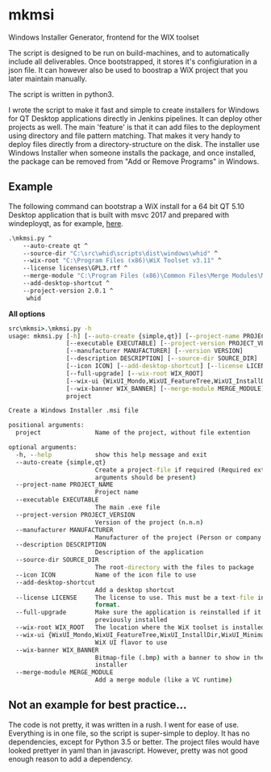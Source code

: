 # mkmsi
Windows Installer Generator, frontend for the WIX toolset

The script is designed to be run on build-machines, and to automatically include all deliverables. Once bootstrapped, it stores it's configiuration in a json file. It can however also be used to boostrap a WiX project that you later maintain manually.

The script is written in python3.

I wrote the script to make it fast and simple to create installers for Windows for QT Desktop applications directly in Jenkins pipelines. It can deploy other projects as well. The main 'feature' is that it can add files to the deployment using directory and file pattern matching. That makes it very handy to deploy files directly from a directory-structure on the disk. The installer use Windows Installer when someone installs the package, and once installed, the package can be removed from "Add or Remove Programs" in Windows.

## Example
The following command can bootstrap a WiX install for a 64 bit QT 5.10 Desktop application that is built with msvc 2017 and prepared with windeployqt, as for example, [here](https://github.com/jgaa/whid/blob/master/scripts/package-windows.bat).

```cmd
.\mkmsi.py ^
    --auto-create qt ^
    --source-dir "C:\src\whid\scripts\dist\windows\whid" ^
    --wix-root "C:\Program Files (x86)\WiX Toolset v3.11" ^
    --license licenses\GPL3.rtf ^
    --merge-module "C:\Program Files (x86)\Common Files\Merge Modules\Microsoft_VC140_CRT_x64.msm" ^
    --add-desktop-shortcut ^
    --project-version 2.0.1 ^
     whid
```

**All options**
```cmd
src\mkmsi>.\mkmsi.py -h
usage: mkmsi.py [-h] [--auto-create {simple,qt}] [--project-name PROJECT_NAME]
                [--executable EXECUTABLE] [--project-version PROJECT_VERSION]
                [--manufacturer MANUFACTURER] [--version VERSION]
                [--description DESCRIPTION] [--source-dir SOURCE_DIR]
                [--icon ICON] [--add-desktop-shortcut] [--license LICENSE]
                [--full-upgrade] [--wix-root WIX_ROOT]
                [--wix-ui {WixUI_Mondo,WixUI_FeatureTree,WixUI_InstallDir,WixUI_Minimal,WixUI_Advanced}]
                [--wix-banner WIX_BANNER] [--merge-module MERGE_MODULE]
                project

Create a Windows Installer .msi file

positional arguments:
  project               Name of the project, without file extention

optional arguments:
  -h, --help            show this help message and exit
  --auto-create {simple,qt}
                        Create a project-file if required (Required extra
                        arguments should be present)
  --project-name PROJECT_NAME
                        Project name
  --executable EXECUTABLE
                        The main .exe file
  --project-version PROJECT_VERSION
                        Version of the project (n.n.n)
  --manufacturer MANUFACTURER
                        Manufacturer of the project (Person or company name)
  --description DESCRIPTION
                        Description of the application
  --source-dir SOURCE_DIR
                        The root-directory with the files to package
  --icon ICON           Name of the icon file to use
  --add-desktop-shortcut
                        Add a desktop shortcut
  --license LICENSE     The license to use. This must be a text-file in .rtf
                        format.
  --full-upgrade        Make sure the application is reinstalled if it is
                        previously installed
  --wix-root WIX_ROOT   The location where the WiX toolset is installed
  --wix-ui {WixUI_Mondo,WixUI_FeatureTree,WixUI_InstallDir,WixUI_Minimal,WixUI_Advanced}
                        WiX UI flavor to use
  --wix-banner WIX_BANNER
                        Bitmap-file (.bmp) with a banner to show in the
                        installer
  --merge-module MERGE_MODULE
                        Add a merge module (like a VC runtime)
```


## Not an example for best practice...
The code is not pretty, it was written in a rush. I went for ease of use. Everything is in one file, so the script is super-simple to deploy. It has no dependencies, except for Python 3.5 or better. The project files would have looked prettyer in yaml than in javascript. However, pretty was not good enough reason to add a dependency. 


